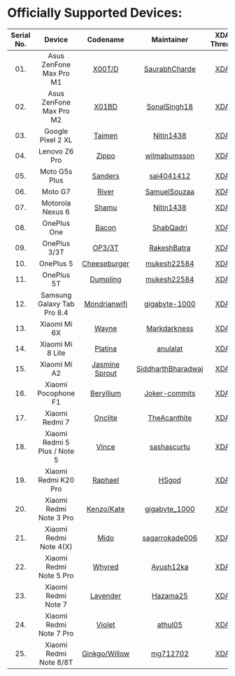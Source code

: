 Officially Supported Devices:
=============================

|Serial No.  | Device                           | Codename                                                                     			 | Maintainer                                                   | XDA Thread                                                       | Download                                                                                                                                                                      |
|:----------:|:-------------------------------: | :---------------------------------------------------------------------------------------: | :----------------------------------------------------------: | :--------------------------------------------------------------: | :----------------------------------------------------------------------: |
| 01.		| Asus ZenFone Max Pro M1          | [X00T/D](https://github.com/ColtOS-Devices/android_device_asus_X00T) 				     | [SaurabhCharde](https://github.com/saurabhchardereal)        | [XDA](https://forum.xda-developers.com/showthread.php?t=4004943) | [Stable](https://sourceforge.net/projects/coltos/files/X00TD/) 	      |
| 02.		| Asus ZenFone Max Pro M2          | [X01BD](https://github.com/ColtOS-Devices/android_device_asus_X01BD)         			 | [SonalSingh18](https://github.com/SonalSingh18)              | [XDA](https://forum.xda-developers.com/showthread.php?t=3951353) | [Stable](https://sourceforge.net/projects/coltos/files/X01BD/)   		|
| 03.		| Google Pixel 2 XL                | [Taimen](https://github.com/ColtOS-Devices/android_device_google_taimen)     			 | [Nitin1438](https://github.com/nitin1438)                    | [XDA](https://forum.xda-developers.com/showthread.php?t=3911826) | [Stable](https://sourceforge.net/projects/coltos/files/taimen/)	  	|
| 04.		| Lenovo Z6 Pro                    | [Zippo](https://github.com/ColtOS-Devices/)     			                              | [wilmabumsson](https://github.com/wilmabumsson)              | [XDA](https://forum.xda-developers.com/showthread.php?t=4128361) | [Stable](https://sourceforge.net/projects/coltos/files/Zippo/)	   	|
| 05.		| Moto G5s Plus			        | [Sanders](https://github.com/ColtOS-Devices/android_device_motorola_sanders) 			 | [sai4041412](https://github.com/sai4041412)			  	| [XDA](https://forum.xda-developers.com/showthread.php?t=4048301) | [Stable](https://sourceforge.net/projects/coltos/files/Sanders/)	 	|
| 06.		| Moto G7                          | [River](https://github.com/ColtOS-Devices/)                                               | [SamuelSouzaa](https://github.com/)                          | [XDA](https://forum.xda-developers.com/showthread.php?t=4100533) | [Stable](https://sourceforge.net/projects/coltos/files/River/)           |
| 07.		| Motorola Nexus 6		         | [Shamu](https://github.com/ColtOS-Devices/android_device_moto_shamu)			   	   | [Nitin1438](https://github.com/nitin1438)			    	| [XDA](https://forum.xda-developers.com/showthread.php?t=3709921) | [Stable](https://sourceforge.net/projects/coltos/files/Shamu/)	   	|
| 08.		| OnePlus One                      | [Bacon](https://github.com/ColtOS-Devices/android_device_oneplus_bacon)   				| [ShabQadri](https://github.com/ShabQadri)                    | [XDA](https://forum.xda-developers.com/showthread.php?t=4033897) | [Stable](https://sourceforge.net/projects/coltos/files/Bacon/)   	    |
| 09.		| OnePlus 3/3T                     | [OP3/3T](https://github.com/ColtOS-Devices/android_device_oneplus_oneplus3)  			 | [RakeshBatra](https://github.com/RakeshBatra)                | [XDA](https://forum.xda-developers.com/showthread.php?t=3971691) | [Stable](https://sourceforge.net/projects/coltos/files/OP3_3T_Unified/)  |
| 10.		| OnePlus 5                        | [Cheeseburger](https://github.com/ColtOS-Devices/)  			                          | [mukesh22584](https://github.com/mukesh22584)                | [XDA](https://forum.xda-developers.com/showthread.php?t=3901221) | [Stable](https://sourceforge.net/projects/coltos/files/Cheeseburger/)    |
| 11.		| OnePlus 5T                       | [Dumpling](https://github.com/ColtOS-Devices/)  			                              | [mukesh22584](https://github.com/mukesh22584)                | [XDA](https://forum.xda-developers.com/showthread.php?t=4005957) | [Stable](https://sourceforge.net/projects/coltos/files/Dumpling/)        |
| 12.		| Samsung Galaxy Tab Pro 8.4       | [Mondrianwifi](https://github.com/ColtOS-Devices/)                                        | [gigabyte-1000](https://github.com/gigabyte-1000)            | [XDA](https://forum.xda-developers.com/showthread.php?t=4090429) | [Stable](https://sourceforge.net/projects/coltos/files/Mondrianwifi/)    |
| 13.		| Xiaomi Mi 6X                     | [Wayne](https://github.com/ColtOS-Devices/)                                               | [Markdarkness](https://github.com/Markdarkness)              | [XDA](https://forum.xda-developers.com/showthread.php?t=4091681) | [Stable](https://sourceforge.net/projects/coltos/files/Wayne/)           |
| 14.		| Xiaomi Mi 8 Lite                 | [Platina](https://github.com/ColtOS-Devices/)                                             | [anulalat](https://github.com/anulalat)                      | [XDA](https://forum.xda-developers.com/showthread.php?t=4133657) | [Stable](https://sourceforge.net/projects/coltos/files/Platina/)         |
| 15.		| Xiaomi Mi A2                     | [Jasmine Sprout](https://github.com/ColtOS-Devices/android_device_xiaomi_jasmine_sprout)  | [SiddharthBharadwaj](https://github.com/SiddharthBharadwaj)  | [XDA](https://forum.xda-developers.com/showthread.php?t=4005401) | [Stable](https://sourceforge.net/projects/coltos/files/jasmine_sprout/)  |
| 16.		| Xiaomi Pocophone F1		      | [Beryllium](https://github.com/ColtOS-Devices) 							  			 | [Joker-commits](https://github.com/Joker-commits)		    | [XDA](https://forum.xda-developers.com/showthread.php?t=4081133) | [Stable](https://sourceforge.net/projects/coltos/files/Beryllium/)   	|
| 17.		| Xiaomi Redmi 7                   | [Onclite](https://github.com/ColtOS-Devices/android_device_xiaomi_onclite)   			 | [TheAcanthite](https://github.com/TheAcanthite)              | [XDA](https://forum.xda-developers.com/showthread.php?t=4063441) | [Stable](https://sourceforge.net/projects/coltos/files/Onclite/)	 	|
| 18.		| Xiaomi Redmi 5 Plus / Note 5     | [Vince](https://github.com/ColtOS-Devices/)                                               | [sashascurtu](https://github.com/sashascurtu)                | [XDA](https://forum.xda-developers.com/showthread.php?t=4133341) | [Stable](https://sourceforge.net/projects/coltos/files/Vince/)           |
| 19.		| Xiaomi Redmi K20 Pro             | [Raphael](https://github.com/ColtOS-Devices/android_device_xiaomi_raphael)                | [HSgod](https://github.com/HSgod)                            | [XDA](https://forum.xda-developers.com/showthread.php?t=4142895) | [Stable](https://sourceforge.net/projects/coltos/files/Raphael/)         |
| 20.		| Xiaomi Redmi Note 3 Pro          | [Kenzo/Kate](https://github.com/ColtOS-Devices/)                                          | [gigabyte_1000](https://github.com/gigabyte-1000)           | [XDA](https://forum.xda-developers.com/showthread.php?t=4090359) | [Stable](https://sourceforge.net/projects/coltos/files/Kenzo/)	   	|
| 21.		| Xiaomi Redmi Note 4(X)           | [Mido](https://github.com/ColtOS-Devices/android_device_xiaomi_mido)                      | [sagarrokade006](https://github.com/sagarrokade006)          | [XDA](https://forum.xda-developers.com/showthread.php?t=4048681) | [Stable](https://sourceforge.net/projects/coltos/files/Mido/)			|
| 22.		| Xiaomi Redmi Note 5 Pro          | [Whyred](https://github.com/ColtOS-Devices)    						      			 | [Ayush12ka](https://github.com/Ayush12ka)                    | [XDA](https://forum.xda-developers.com/showthread.php?t=)        | [Stable](https://sourceforge.net/projects/coltos/files/Whyred/)          |
| 23.		| Xiaomi Redmi Note 7              | [Lavender](https://github.com/ColtOS-Devices/android_device_xiaomi_lavender)              | [Hazama25](https://github.com/Hazama25)                      | [XDA](https://forum.xda-developers.com/showthread.php?t=4153537) | [Stable](https://sourceforge.net/projects/coltos/files/lavender/)        |
| 24.		| Xiaomi Redmi Note 7 Pro          | [Violet](https://github.com/ColtOS-Devices/android_device_xiaomi_violet)                  | [athul05](https://github.com/athul05)                        | [XDA](https://forum.xda-developers.com/showthread.php?t=4081917) | [Stable](https://sourceforge.net/projects/coltos/files/Violet/)          |
| 25.		| Xiaomi Redmi Note 8/8T           | [Ginkgo/Willow](https://github.com/ColtOS-Devices/android_device_xiaomi_ginkgo)     	  | [mg712702](https://github.com/mg712702)                      | [XDA](https://forum.xda-developers.com/showthread.php?t=4090029) | [Stable](https://sourceforge.net/projects/coltos/files/Ginkgo/)          |
<!-- Note for maintainers: add your devices in alphabetical order by the "Device" column, not "Codename" -->
